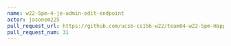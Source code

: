 ```yaml
---
name: w22-5pm-4-je-admin-edit-endpoint
actor: jasonem225
pull_request_url: https://github.com/ucsb-cs156-w22/team04-w22-5pm-HappyCows/pull/31
pull_request_num: 31
---
```

